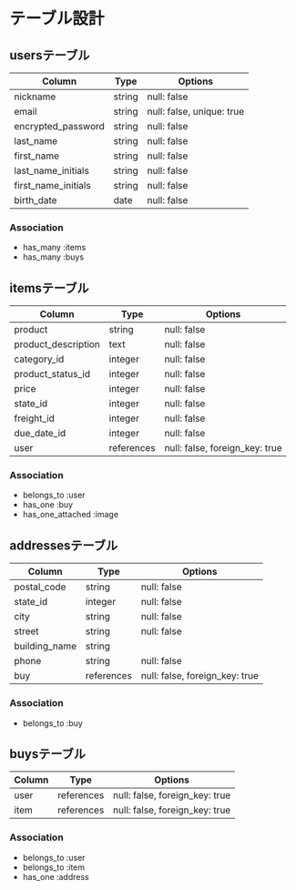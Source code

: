# テーブル設計

## usersテーブル

| Column              | Type   | Options                   |
| ------------------- | ------ | ------------------------- |
| nickname            | string | null: false               |
| email               | string | null: false, unique: true |
| encrypted_password  | string | null: false               |
| last_name           | string | null: false               |
| first_name          | string | null: false               |
| last_name_initials  | string | null: false               |
| first_name_initials | string | null: false               |
| birth_date          | date   | null: false               |

### Association
- has_many :items
- has_many :buys


## itemsテーブル

| Column              | Type       | Options     |
| ------------------- | -----------| ----------- |
| product             | string     | null: false |
| product_description | text       | null: false |
| category_id         | integer    | null: false |
| product_status_id   | integer    | null: false |
| price               | integer    | null: false |
| state_id            | integer    | null: false |
| freight_id          | integer    | null: false |
| due_date_id         | integer    | null: false |
| user                | references | null: false, foreign_key: true |

### Association
- belongs_to :user
- has_one :buy
- has_one_attached :image

## addressesテーブル

| Column              | Type       | Options     |
| ------------------- | -----------| ----------- |
| postal_code         | string     | null: false |
| state_id            | integer    | null: false |
| city                | string     | null: false |
| street              | string     | null: false |
| building_name       | string     |             |
| phone               | string    | null: false |
| buy                 | references | null: false, foreign_key: true |

### Association

- belongs_to :buy

## buysテーブル

| Column              | Type       | Options                        |
| ------------------- | -----------| ------------------------------ |
| user                | references | null: false, foreign_key: true |
| item                | references | null: false, foreign_key: true |

### Association

- belongs_to :user
- belongs_to :item
- has_one :address